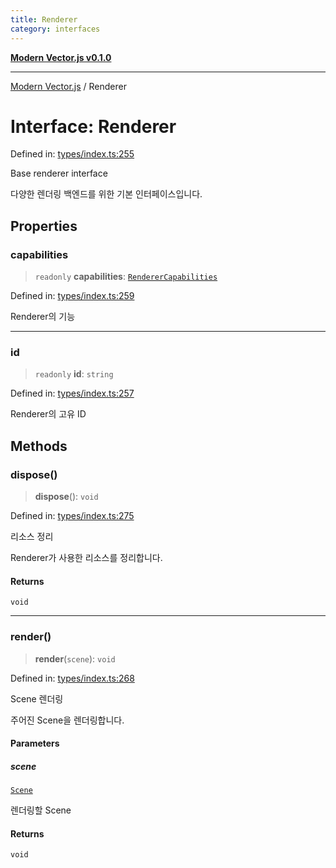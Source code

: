 ```yaml
---
title: Renderer
category: interfaces
---
```


[**Modern Vector.js v0.1.0**](../README.md)

***

[Modern Vector.js](../README.md) / Renderer

# Interface: Renderer

Defined in: [types/index.ts:255](https://github.com/miridih-jwpark02/modern-vector.js/blob/c2231def466b19fc2591bcf6d1ba9b3cb4795c03/packages/core/src/core/types/index.ts#L255)

Base renderer interface

다양한 렌더링 백엔드를 위한 기본 인터페이스입니다.

## Properties

### capabilities

> `readonly` **capabilities**: [`RendererCapabilities`](RendererCapabilities.md)

Defined in: [types/index.ts:259](https://github.com/miridih-jwpark02/modern-vector.js/blob/c2231def466b19fc2591bcf6d1ba9b3cb4795c03/packages/core/src/core/types/index.ts#L259)

Renderer의 기능

***

### id

> `readonly` **id**: `string`

Defined in: [types/index.ts:257](https://github.com/miridih-jwpark02/modern-vector.js/blob/c2231def466b19fc2591bcf6d1ba9b3cb4795c03/packages/core/src/core/types/index.ts#L257)

Renderer의 고유 ID

## Methods

### dispose()

> **dispose**(): `void`

Defined in: [types/index.ts:275](https://github.com/miridih-jwpark02/modern-vector.js/blob/c2231def466b19fc2591bcf6d1ba9b3cb4795c03/packages/core/src/core/types/index.ts#L275)

리소스 정리

Renderer가 사용한 리소스를 정리합니다.

#### Returns

`void`

***

### render()

> **render**(`scene`): `void`

Defined in: [types/index.ts:268](https://github.com/miridih-jwpark02/modern-vector.js/blob/c2231def466b19fc2591bcf6d1ba9b3cb4795c03/packages/core/src/core/types/index.ts#L268)

Scene 렌더링

주어진 Scene을 렌더링합니다.

#### Parameters

##### scene

[`Scene`](Scene.md)

렌더링할 Scene

#### Returns

`void`
